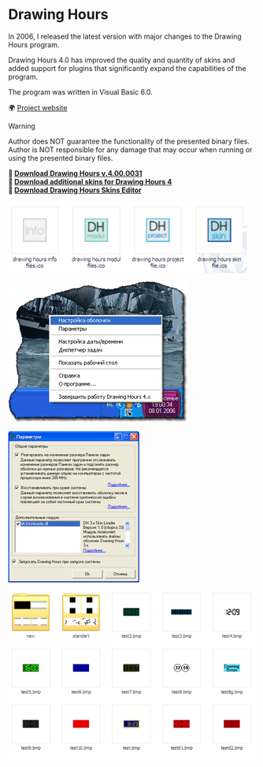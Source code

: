 # Drawing Hours

In 2006, I released the latest version with major changes to the Drawing Hours program.

Drawing Hours 4.0 has improved the quality and quantity of skins and added support for plugins that significantly expand the capabilities of the program.

The program was written in Visual Basic 6.0.

:earth_africa: [Project website](http://drawinghours.narod.ru)

> [!WARNING]
> Author does NOT guarantee the functionality of the presented binary files.
> Author is NOT responsible for any damage that may occur when running or using the presented binary files.

**:floppy_disk: [Download Drawing Hours v.4.00.0031](drawing_hours_4x.exe)**  
**:floppy_disk: [Download additional skins for Drawing Hours 4](dh_4x_skins.zip)**  
**:floppy_disk: [Download Drawing Hours Skins Editor](dh_4x_editor.zip)**

![Drawing Hours 4: Icons](dh4_icons.png)

![Drawing Hours 4: Windows taskbar](dh4_taskbar.gif)

![Drawing Hours 4: Settings](dh4_settings.gif)

![Drawing Hours 4: Skins](dh4_skins.png)
